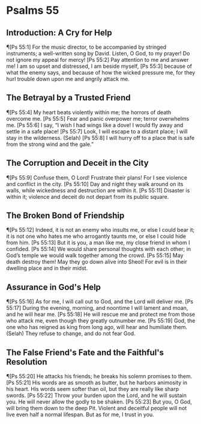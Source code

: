 # Psalms 55

## Introduction: A Cry for Help
¶[Ps 55:1] For the music director, to be accompanied by stringed instruments; a well-written song by David. Listen, O God, to my prayer! Do not ignore my appeal for mercy!
[Ps 55:2] Pay attention to me and answer me! I am so upset and distressed, I am beside myself,
[Ps 55:3] because of what the enemy says, and because of how the wicked pressure me, for they hurl trouble down upon me and angrily attack me.

## The Betrayal by a Trusted Friend
¶[Ps 55:4] My heart beats violently within me; the horrors of death overcome me.
[Ps 55:5] Fear and panic overpower me; terror overwhelms me.
[Ps 55:6] I say, “I wish I had wings like a dove! I would fly away and settle in a safe place!
[Ps 55:7] Look, I will escape to a distant place; I will stay in the wilderness. (Selah)
[Ps 55:8] I will hurry off to a place that is safe from the strong wind and the gale.”

## The Corruption and Deceit in the City
¶[Ps 55:9] Confuse them, O Lord! Frustrate their plans! For I see violence and conflict in the city.
[Ps 55:10] Day and night they walk around on its walls, while wickedness and destruction are within it.
[Ps 55:11] Disaster is within it; violence and deceit do not depart from its public square.

## The Broken Bond of Friendship
¶[Ps 55:12] Indeed, it is not an enemy who insults me, or else I could bear it; it is not one who hates me who arrogantly taunts me, or else I could hide from him.
[Ps 55:13] But it is you, a man like me, my close friend in whom I confided.
[Ps 55:14] We would share personal thoughts with each other; in God’s temple we would walk together among the crowd.
[Ps 55:15] May death destroy them! May they go down alive into Sheol! For evil is in their dwelling place and in their midst.

## Assurance in God's Help
¶[Ps 55:16] As for me, I will call out to God, and the Lord will deliver me.
[Ps 55:17] During the evening, morning, and noontime I will lament and moan, and he will hear me.
[Ps 55:18] He will rescue me and protect me from those who attack me, even though they greatly outnumber me.
[Ps 55:19] God, the one who has reigned as king from long ago, will hear and humiliate them. (Selah) They refuse to change, and do not fear God.

## The False Friend's Fate and the Faithful's Resolution
¶[Ps 55:20] He attacks his friends; he breaks his solemn promises to them.
[Ps 55:21] His words are as smooth as butter, but he harbors animosity in his heart. His words seem softer than oil, but they are really like sharp swords.
[Ps 55:22] Throw your burden upon the Lord, and he will sustain you. He will never allow the godly to be shaken.
[Ps 55:23] But you, O God, will bring them down to the deep Pit. Violent and deceitful people will not live even half a normal lifespan. But as for me, I trust in you.
